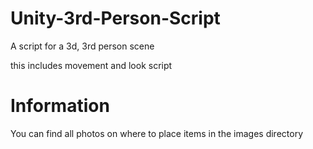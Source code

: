 # Unity-3rd-Person-Script

A script for a 3d, 3rd person scene

this includes movement and look script

# Information 

You can find all photos on where to place items in the images directory
